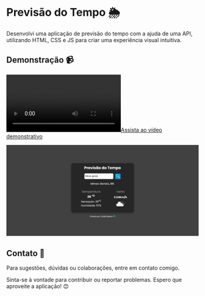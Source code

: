 # Previsão do Tempo 🌦️

Desenvolvi uma aplicação de previsão do tempo com a ajuda de uma API, utilizando HTML, CSS e JS para criar uma experiência visual intuitiva.

## Demonstração 📹

[![Assista ao vídeo demonstrativo](src/img/video-preview.mp4)](src/img/video-preview.mp4)

![Demonstração da Aplicação](src/img/preview.png)

## Contato 📧

Para sugestões, dúvidas ou colaborações, entre em contato comigo.

Sinta-se à vontade para contribuir ou reportar problemas. Espero que aproveite a aplicação! 😊
```